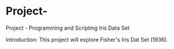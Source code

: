 # Project-

Project - Programming and Scripting Iris Data Set

Introduction: This project will explore Fisher's Iris Dat Set (1936). 
